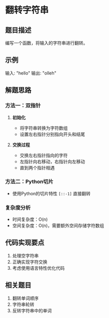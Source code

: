 # 翻转字符串

## 题目描述
编写一个函数，将输入的字符串进行翻转。

## 示例
输入: "hello"
输出: "olleh"

## 解题思路

### 方法一：双指针
1. **初始化**
   - 将字符串转换为字符数组
   - 设置左右指针分别指向开头和结尾

2. **交换过程**
   - 交换左右指针指向的字符
   - 左指针向右移动，右指针向左移动
   - 直到两个指针相遇

### 方法二：Python切片
- 使用Python的切片特性 `[::-1]` 直接翻转

### 复杂度分析
- 时间复杂度：O(n)
- 空间复杂度：O(n)，需要额外空间存储字符数组

## 代码实现要点
1. 处理空字符串
2. 正确实现字符交换
3. 考虑使用语言特性优化代码

## 相关题目
1. 翻转单词顺序
2. 字符串轮转
3. 反转字符串中的单词 
